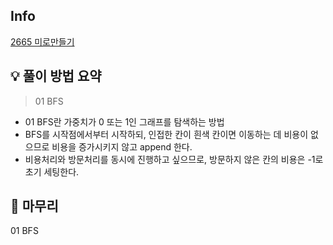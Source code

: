 ## Info
[2665 미로만들기](https://www.acmicpc.net/problem/2665)

## 💡 풀이 방법 요약
> 01 BFS
- 01 BFS란 가중치가 0 또는 1인 그래프를 탐색하는 방법
- BFS를 시작점에서부터 시작하되, 인접한 칸이 흰색 칸이면 이동하는 데 비용이 없으므로 비용을 증가시키지 않고 append 한다.
- 비용처리와 방문처리를 동시에 진행하고 싶으므로, 방문하지 않은 칸의 비용은 -1로 초기 세팅한다.

## 🙂 마무리
01 BFS